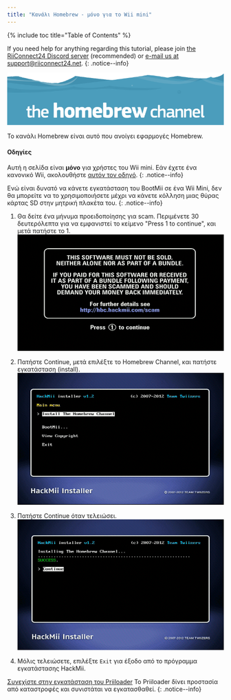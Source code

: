 ```yaml
---
title: "Κανάλι Homebrew - μόνο για το Wii mini"
---
```


{% include toc title="Table of Contents" %}

If you need help for anything regarding this tutorial, please join [the RiiConnect24 Discord server](https://discord.gg/rc24) (recommended) or [e-mail us at support@riiconnect24.net](mailto:support@riiconnect24.net).
{: .notice--info}

![Εικονίδιο HBC](/images/hbc.png)

Το κανάλι Homebrew είναι αυτό που ανοίγει εφαρμογές Homebrew.

#### Οδηγίες
Αυτή η σελίδα είναι **μόνο** για χρήστες του Wii mini. Εάν έχετε ένα κανονικό Wii, ακολουθήστε [αυτόν τον οδηγό](hbc).
{: .notice--info}

Ενώ είναι δυνατό να κάνετε εγκατάσταση του BootMii σε ένα Wii Mini, δεν θα μπορείτε να το χρησιμοποιήσετε μέχρι να κάνετε κόλληση μιας θύρας κάρτας SD στην μητρική πλακέτα του.
{: .notice--info}

1. Θα δείτε ένα μήνυμα προειδοποίησης για scam. Περιμένετε 30 δευτερόλεπτα για να εμφανιστεί το κείμενο "Press 1 to continue", και μετά πατήστε το 1. ![Οθόνη Scam](/images/Wii/ScamScreen.png)

1. Πατήστε Continue, μετά επιλέξτε το Homebrew Channel, και πατήστε εγκατάσταση (install). ![Εγκαταστήσετε το Κανάλι Homebrew](/images/Wii/InstallHomebrewChannel.png)

1. Πατήστε Continue όταν τελειώσει. ![Επιτυχία Εγκατάστασης του Καναλιού Homebrew](/images/Wii/SuccessHBC.png)


1. Μόλις τελειώσετε, επιλέξτε `Exit` για έξοδο από το πρόγραμμα εγκατάστασης HackMii.

[Συνεχίστε στην εγκατάσταση του Priiloader](priiloader) Το Priiloader δίνει προστασία από καταστροφές και συνιστάται να εγκατασθαθεί.
{: .notice--info}
